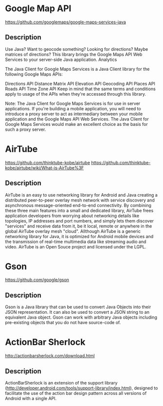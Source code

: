 # Google Map API

https://github.com/googlemaps/google-maps-services-java

## Description
Use Java? Want to geocode something? Looking for directions? Maybe matrices of directions? This library brings the Google Maps API Web Services to your server-side Java application. Analytics

The Java Client for Google Maps Services is a Java Client library for the following Google Maps APIs:

Directions API
Distance Matrix API
Elevation API
Geocoding API
Places API
Roads API
Time Zone API
Keep in mind that the same terms and conditions apply to usage of the APIs when they're accessed through this library.

Note: The Java Client for Google Maps Services is for use in server applications. If you're building a mobile application, you will need to introduce a proxy server to act as intermediary between your mobile application and the Google Maps API Web Services. 
The Java Client for Google Maps Services would make an excellent choice as the basis for such a proxy server.


# AirTube

https://github.com/thinktube-kobe/airtube
https://github.com/thinktube-kobe/airtube/wiki/What-is-AirTube%3F

## Description

AirTube is an easy to use networking library for Android and Java creating a distributed peer-to-peer overlay mesh network with service discovery and asynchronous message-oriented end-to-end connectivity. By combining these three main features into a small and dedicated library, AirTube frees application developers from worrying about networking details like topologies, IP addresses and port numbers, and simply lets them discover "services" and receive data from it, be it local, remote or anywhere in the global AirTube overlay mesh "cloud".
Allthough AirTube is a generic networking library for Java, it is optimized for Android mobile devices and the transmission of real-time multimedia data like streaming audio and video.
AirTube is an Open Souce project and licensed under the LGPL.


# Gson

https://github.com/google/gson

## Description

Gson is a Java library that can be used to convert Java Objects into their JSON representation. It can also be used to convert a JSON string to an equivalent Java object. Gson can work with arbitrary Java objects including pre-existing objects that you do not have source-code of.


# ActionBar Sherlock

http://actionbarsherlock.com/download.html

## Description 

ActionBarSherlock is an extension of the support library  (http://developer.android.com/tools/support-library/index.html), designed to facilitate the use of the action bar design pattern across all versions of Android with a single API.





